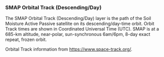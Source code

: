 ### SMAP Orbital Track (Descending/Day)
The SMAP Orbital Track (Descending/Day) layer is the path of the Soil Moisture Active Passive satellite on its descending/day-time orbit. Orbit Track times are shown in Coordinated Universal Time (UTC). SMAP is at a 685-km altitude, near-polar, sun-synchronous 6am/6pm, 8-day exact repeat, frozen orbit.

Orbital Track information from <https://www.space-track.org/>.
